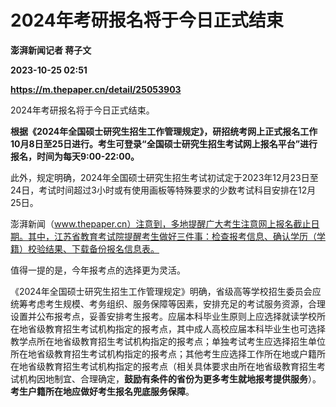 # 2024年考研报名将于今日正式结束
**澎湃新闻记者 蒋子文**

**2023-10-25 02:51**

**https://m.thepaper.cn/detail/25053903**

2024年考研报名将于今日正式结束。

**根据《2024年全国硕士研究生招生工作管理规定》，研招统考网上正式报名工作10月8日至25日进行。考生可登录“全国硕士研究生招生考试网上报名平台”进行报名，时间为每天9:00-22:00。**

此外，规定明确，2024年全国硕士研究生招生考试初试定于2023年12月23日至24日，考试时间超过3小时或有使用画板等特殊要求的少数考试科目安排在12月25日。

澎湃新闻（www.thepaper.cn）注意到，多地提醒广大考生注意网上报名截止日期。其中，江苏省教育考试院提醒考生做好三件事：检查报考信息、确认学历（学籍）校验结果、下载备份报名信息表。

值得一提的是，今年报考点的选择更为灵活。

《2024年全国硕士研究生招生工作管理规定》明确，省级高等学校招生委员会应统筹考虑考生规模、考务组织、服务保障等因素，安排充足的考试服务资源，合理设置并公布报考点，妥善安排考生报考。应届本科毕业生原则上应选择就读学校所在地省级教育招生考试机构指定的报考点，其中成人高校应届本科毕业生也可选择教学点所在地省级教育招生考试机构指定的报考点；单独考试考生应选择招生单位所在地省级教育招生考试机构指定的报考点；其他考生应选择工作所在地或户籍所在地省级教育招生考试机构指定的报考点（相关具体要求由所在地省级教育招生考试机构因地制宜、合理确定，**鼓励有条件的省份为更多考生就地报考提供服务**）。**考生户籍所在地应做好考生报名兜底服务保障**。
